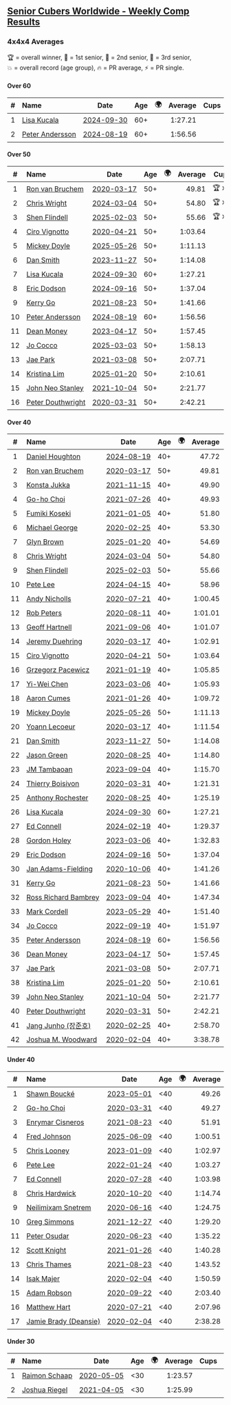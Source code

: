 <style>table {white-space: nowrap;}</style>
<link rel="stylesheet" type="text/css" href="/scw-comp/css/flags.css" />

## [Senior Cubers Worldwide - Weekly Comp Results](/scw-comp/results/)
### 4x4x4 Averages

<span style="white-space: nowrap;">🏆 = overall winner</span>, <span style="white-space: nowrap;">🥇 = 1st senior</span>, <span style="white-space: nowrap;">🥈 = 2nd senior</span>, <span style="white-space: nowrap;">🥉 = 3rd senior</span>, <span style="white-space: nowrap;">💥 = overall record (age group)</span>, <span style="white-space: nowrap;">🔥 = PR average</span>, <span style="white-space: nowrap;">⚡ = PR single</span>.

#### Over 60

| # | Name | Date | Age | 🌍 | Average | Cups | Medals | Achievements | Video |
| :--: | :-- | :--: | :--: | :--: | --: | :--: | :-- | :-- | :-- |
| 1 | [Lisa Kucala](../../persons/lisa_kucala/444.md) | [2024-09-30](../../results/2024-09-30/444.md) | 60+ | <i class="flag flag-US" /> | 1:27.21 |  |  | 💥 x 5, 🔥 x 10, ⚡ x 16 | [Desktop](https://www.facebook.com/events/1448319499191380/permalink/1458222061534457) / [Mobile](https://m.facebook.com/events/1448319499191380?view=permalink&id=1458222061534457) |
| 2 | [Peter Andersson](../../persons/peter_andersson/444.md) | [2024-08-19](../../results/2024-08-19/444.md) | 60+ | <i class="flag flag-SE" /> | 1:56.56 |  |  | 💥 x 2, 🔥 x 3, ⚡ x 2 | [Desktop](https://www.facebook.com/events/969856414942868/permalink/975455211049655) / [Mobile](https://m.facebook.com/events/969856414942868?view=permalink&id=975455211049655) |

#### Over 50

| # | Name | Date | Age | 🌍 | Average | Cups | Medals | Achievements | Video |
| :--: | :-- | :--: | :--: | :--: | --: | :--: | :-- | :-- | :-- |
| 1 | [Ron van Bruchem](../../persons/ron_van_bruchem/444.md) | [2020-03-17](../../results/2020-03-17/444.md) | 50+ | <i class="flag flag-NL" /> | 49.81 | 🏆 x 1 | 🥇 x 1 | 💥 x 1, 🔥 x 1, ⚡ x 1 | [Desktop](https://www.facebook.com/events/211732526904866/permalink/216281769783275) / [Mobile](https://m.facebook.com/events/211732526904866?view=permalink&id=216281769783275) |
| 2 | [Chris Wright](../../persons/chris_wright/444.md) | [2024-03-04](../../results/2024-03-04/444.md) | 50+ | <i class="flag flag-GB" /> | 54.80 | 🏆 x 3 | 🥇 x 3, 🥈 x 4, 🥉 x 2 | 💥 x 1, 🔥 x 3, ⚡ x 3 | [Desktop](https://www.facebook.com/events/3564311457163699/permalink/3569177616677083) / [Mobile](https://m.facebook.com/events/3564311457163699?view=permalink&id=3569177616677083) |
| 3 | [Shen Flindell](../../persons/shen_flindell/444.md) | [2025-02-03](../../results/2025-02-03/444.md) | 50+ | <i class="flag flag-AU" /> | 55.66 | 🏆 x 4 | 🥇 x 4, 🥈 x 20, 🥉 x 5 | 🔥 x 7, ⚡ x 4 | [Desktop](https://www.facebook.com/745394767/videos/495437773298764) / [Mobile](https://m.facebook.com/745394767/videos/495437773298764) |
| 4 | [Ciro Vignotto](../../persons/ciro_vignotto/444.md) | [2020-04-21](../../results/2020-04-21/444.md) | 50+ | <i class="flag flag-IT" /> | 1:03.64 |  | 🥇 x 1, 🥈 x 2, 🥉 x 1 | 🔥 x 4, ⚡ x 1 | [Desktop](https://www.facebook.com/events/538096063773916/permalink/539566816960174) / [Mobile](https://m.facebook.com/events/538096063773916?view=permalink&id=539566816960174) |
| 5 | [Mickey Doyle](../../persons/mickey_doyle/444.md) | [2025-05-26](../../results/2025-05-26/444.md) | 50+ | <i class="flag flag-US" /> | 1:11.13 |  | 🥈 x 10, 🥉 x 30 | 🔥 x 20, ⚡ x 17 | [Desktop](https://www.facebook.com/events/682673204539262/permalink/692682233538359) / [Mobile](https://m.facebook.com/events/682673204539262?view=permalink&id=692682233538359) |
| 6 | [Dan Smith](../../persons/dan_smith/444.md) | [2023-11-27](../../results/2023-11-27/444.md) | 50+ | <i class="flag flag-US" /> | 1:14.08 |  | 🥇 x 9, 🥈 x 24, 🥉 x 39 | 💥 x 1, 🔥 x 14, ⚡ x 6 | [Desktop](https://www.facebook.com/events/305565215720258/permalink/312956658314447) / [Mobile](https://m.facebook.com/events/305565215720258?view=permalink&id=312956658314447) |
| 7 | [Lisa Kucala](../../persons/lisa_kucala/444.md) | [2024-09-30](../../results/2024-09-30/444.md) | 60+ | <i class="flag flag-US" /> | 1:27.21 |  |  | 💥 x 5, 🔥 x 10, ⚡ x 16 | [Desktop](https://www.facebook.com/events/1448319499191380/permalink/1458222061534457) / [Mobile](https://m.facebook.com/events/1448319499191380?view=permalink&id=1458222061534457) |
| 8 | [Eric Dodson](../../persons/eric_dodson/444.md) | [2024-09-16](../../results/2024-09-16/444.md) | 50+ | <i class="flag flag-US" /> | 1:37.04 |  | 🥉 x 1 | 🔥 x 4, ⚡ x 5 | [Desktop](https://www.facebook.com/events/1169142974162460/permalink/1171314360611988) / [Mobile](https://m.facebook.com/events/1169142974162460?view=permalink&id=1171314360611988) |
| 9 | [Kerry Go](../../persons/kerry_go/444.md) | [2021-08-23](../../results/2021-08-23/444.md) | 50+ | <i class="flag flag-US" /> | 1:41.66 |  |  | 🔥 x 3, ⚡ x 3 | [Desktop](https://www.facebook.com/events/1108693076205590/permalink/1117855691955995) / [Mobile](https://m.facebook.com/events/1108693076205590?view=permalink&id=1117855691955995) |
| 10 | [Peter Andersson](../../persons/peter_andersson/444.md) | [2024-08-19](../../results/2024-08-19/444.md) | 60+ | <i class="flag flag-SE" /> | 1:56.56 |  |  | 💥 x 2, 🔥 x 3, ⚡ x 2 | [Desktop](https://www.facebook.com/events/969856414942868/permalink/975455211049655) / [Mobile](https://m.facebook.com/events/969856414942868?view=permalink&id=975455211049655) |
| 11 | [Dean Money](../../persons/dean_money/444.md) | [2023-04-17](../../results/2023-04-17/444.md) | 50+ | <i class="flag flag-US" /> | 1:57.45 |  |  | 🔥 x 2, ⚡ x 2 | [Desktop](https://www.facebook.com/events/175752445390498/permalink/183435891288820) / [Mobile](https://m.facebook.com/events/175752445390498?view=permalink&id=183435891288820) |
| 12 | [Jo Cocco](../../persons/jo_cocco/444.md) | [2025-03-03](../../results/2025-03-03/444.md) | 50+ | <i class="flag flag-GB" /> | 1:58.13 |  | 🥉 x 2 | 🔥 x 7, ⚡ x 9 | [Desktop](https://www.facebook.com/JoCocco/videos/644390865206229) / [Mobile](https://m.facebook.com/JoCocco/videos/644390865206229) |
| 13 | [Jae Park](../../persons/jae_park/444.md) | [2021-03-08](../../results/2021-03-08/444.md) | 50+ | <i class="flag flag-US" /> | 2:07.71 |  | 🥉 x 1 | 🔥 x 7, ⚡ x 7 | [Desktop](https://www.facebook.com/events/161142189072151/permalink/163735428812827) / [Mobile](https://m.facebook.com/events/161142189072151?view=permalink&id=163735428812827) |
| 14 | [Kristina Lim](../../persons/kristina_lim/444.md) | [2025-01-20](../../results/2025-01-20/444.md) | 50+ | <i class="flag flag-US" /> | 2:10.61 |  |  | 🔥 x 2, ⚡ x 4 | [Desktop](https://www.facebook.com/1045330593/videos/972928754259056) / [Mobile](https://m.facebook.com/1045330593/videos/972928754259056) |
| 15 | [John Neo Stanley](../../persons/john_neo_stanley/444.md) | [2021-10-04](../../results/2021-10-04/444.md) | 50+ | <i class="flag flag-GB" /> | 2:21.77 |  |  | 🔥 x 1, ⚡ x 1 | [Desktop](https://www.facebook.com/events/150603127207792/permalink/154321613502610) / [Mobile](https://m.facebook.com/events/150603127207792?view=permalink&id=154321613502610) |
| 16 | [Peter Douthwright](../../persons/peter_douthwright/444.md) | [2020-03-31](../../results/2020-03-31/444.md) | 50+ | <i class="flag flag-CA" /> | 2:42.21 |  |  | 🔥 x 2, ⚡ x 3 | [Desktop](https://www.facebook.com/events/269276700734640/permalink/273111433684500) / [Mobile](https://m.facebook.com/events/269276700734640?view=permalink&id=273111433684500) |

#### Over 40

| # | Name | Date | Age | 🌍 | Average | Cups | Medals | Achievements | Video |
| :--: | :-- | :--: | :--: | :--: | --: | :--: | :-- | :-- | :-- |
| 1 | [Daniel Houghton](../../persons/daniel_houghton/444.md) | [2024-08-19](../../results/2024-08-19/444.md) | 40+ | <i class="flag flag-CH" /> | 47.72 | 🏆 x 59 | 🥇 x 64, 🥈 x 10, 🥉 x 3 | 💥 x 1, 🔥 x 7, ⚡ x 5 | [Desktop](https://www.facebook.com/events/969856414942868/permalink/973123394616170) / [Mobile](https://m.facebook.com/events/969856414942868?view=permalink&id=973123394616170) |
| 2 | [Ron van Bruchem](../../persons/ron_van_bruchem/444.md) | [2020-03-17](../../results/2020-03-17/444.md) | 50+ | <i class="flag flag-NL" /> | 49.81 | 🏆 x 1 | 🥇 x 1 | 💥 x 1, 🔥 x 1, ⚡ x 1 | [Desktop](https://www.facebook.com/events/211732526904866/permalink/216281769783275) / [Mobile](https://m.facebook.com/events/211732526904866?view=permalink&id=216281769783275) |
| 3 | [Konsta Jukka](../../persons/konsta_jukka/444.md) | [2021-11-15](../../results/2021-11-15/444.md) | 40+ | <i class="flag flag-FI" /> | 49.90 | 🏆 x 22 | 🥇 x 29, 🥈 x 8, 🥉 x 2 | 🔥 x 7, ⚡ x 8 | [Desktop](https://www.facebook.com/events/1073199523496198/permalink/1081186362697514) / [Mobile](https://m.facebook.com/events/1073199523496198?view=permalink&id=1081186362697514) |
| 4 | [Go-ho Choi](../../persons/go_ho_choi/444.md) | [2021-07-26](../../results/2021-07-26/444.md) | 40+ | <i class="flag flag-KR" /> | 49.93 | 🏆 x 4 | 🥇 x 1 | 💥 x 5, 🔥 x 4, ⚡ x 6 | [Desktop](https://www.facebook.com/events/210838191047415/permalink/220841146713786) / [Mobile](https://m.facebook.com/events/210838191047415?view=permalink&id=220841146713786) |
| 5 | [Fumiki Koseki](../../persons/fumiki_koseki/444.md) | [2021-01-05](../../results/2021-01-05/444.md) | 40+ | <i class="flag flag-JP" /> | 51.80 | 🏆 x 8 | 🥇 x 14, 🥈 x 10 | 💥 x 1, 🔥 x 4, ⚡ x 4 | [Desktop](https://www.facebook.com/events/438895340619582/permalink/442888043553645) / [Mobile](https://m.facebook.com/events/438895340619582?view=permalink&id=442888043553645) |
| 6 | [Michael George](../../persons/michael_george/444.md) | [2020-02-25](../../results/2020-02-25/444.md) | 40+ | <i class="flag flag-GB" /> | 53.30 | 🏆 x 8 | 🥇 x 18, 🥈 x 3 | 💥 x 3, 🔥 x 2, ⚡ x 2 | [Desktop](https://www.facebook.com/events/805797596592397/permalink/805925283246295) / [Mobile](https://m.facebook.com/events/805797596592397?view=permalink&id=805925283246295) |
| 7 | [Glyn Brown](../../persons/glyn_brown/444.md) | [2025-01-20](../../results/2025-01-20/444.md) | 40+ | <i class="flag flag-GB" /> | 54.69 | 🏆 x 4 | 🥇 x 5, 🥈 x 13, 🥉 x 13 | 🔥 x 11, ⚡ x 9 | [Desktop](https://www.facebook.com/events/963859128590696/permalink/971258027850806) / [Mobile](https://m.facebook.com/events/963859128590696?view=permalink&id=971258027850806) |
| 8 | [Chris Wright](../../persons/chris_wright/444.md) | [2024-03-04](../../results/2024-03-04/444.md) | 50+ | <i class="flag flag-GB" /> | 54.80 | 🏆 x 3 | 🥇 x 3, 🥈 x 4, 🥉 x 2 | 💥 x 1, 🔥 x 3, ⚡ x 3 | [Desktop](https://www.facebook.com/events/3564311457163699/permalink/3569177616677083) / [Mobile](https://m.facebook.com/events/3564311457163699?view=permalink&id=3569177616677083) |
| 9 | [Shen Flindell](../../persons/shen_flindell/444.md) | [2025-02-03](../../results/2025-02-03/444.md) | 50+ | <i class="flag flag-AU" /> | 55.66 | 🏆 x 4 | 🥇 x 4, 🥈 x 20, 🥉 x 5 | 🔥 x 7, ⚡ x 4 | [Desktop](https://www.facebook.com/745394767/videos/495437773298764) / [Mobile](https://m.facebook.com/745394767/videos/495437773298764) |
| 10 | [Pete Lee](../../persons/pete_lee/444.md) | [2024-04-15](../../results/2024-04-15/444.md) | 40+ | <i class="flag flag-GB" /> | 58.96 | 🏆 x 5 | 🥇 x 1, 🥈 x 1, 🥉 x 6 | 🔥 x 12, ⚡ x 12 | [Desktop](https://www.facebook.com/events/824973009507415/permalink/832045538800162) / [Mobile](https://m.facebook.com/events/824973009507415?view=permalink&id=832045538800162) |
| 11 | [Andy Nicholls](../../persons/andy_nicholls/444.md) | [2020-07-21](../../results/2020-07-21/444.md) | 40+ | <i class="flag flag-GB" /> | 1:00.45 | 🏆 x 2 | 🥇 x 3, 🥈 x 8, 🥉 x 2 | 🔥 x 5, ⚡ x 4 | [Desktop](https://www.facebook.com/events/3081159145282455/permalink/3099228516808851) / [Mobile](https://m.facebook.com/events/3081159145282455?view=permalink&id=3099228516808851) |
| 12 | [Rob Peters](../../persons/rob_peters/444.md) | [2020-08-11](../../results/2020-08-11/444.md) | 40+ | <i class="flag flag-US" /> | 1:01.01 |  | 🥈 x 4, 🥉 x 1 | 🔥 x 3, ⚡ x 2 | [Desktop](https://www.facebook.com/667027593/videos/10158644222542594) / [Mobile](https://m.facebook.com/667027593/videos/10158644222542594) |
| 13 | [Geoff Hartnell](../../persons/geoff_hartnell/444.md) | [2021-09-06](../../results/2021-09-06/444.md) | 40+ | <i class="flag flag-GB" /> | 1:01.07 | 🏆 x 1 | 🥇 x 7, 🥈 x 17, 🥉 x 22 | 🔥 x 8, ⚡ x 8 | [Desktop](https://www.facebook.com/events/899313470960376/permalink/902540373971019) / [Mobile](https://m.facebook.com/events/899313470960376?view=permalink&id=902540373971019) |
| 14 | [Jeremy Duehring](../../persons/jeremy_duehring/444.md) | [2020-03-17](../../results/2020-03-17/444.md) | 40+ | <i class="flag flag-US" /> | 1:02.91 |  | 🥈 x 2, 🥉 x 7 | 🔥 x 2, ⚡ x 2 | [Desktop](https://www.facebook.com/events/211732526904866/permalink/214826349928817) / [Mobile](https://m.facebook.com/events/211732526904866?view=permalink&id=214826349928817) |
| 15 | [Ciro Vignotto](../../persons/ciro_vignotto/444.md) | [2020-04-21](../../results/2020-04-21/444.md) | 50+ | <i class="flag flag-IT" /> | 1:03.64 |  | 🥇 x 1, 🥈 x 2, 🥉 x 1 | 🔥 x 4, ⚡ x 1 | [Desktop](https://www.facebook.com/events/538096063773916/permalink/539566816960174) / [Mobile](https://m.facebook.com/events/538096063773916?view=permalink&id=539566816960174) |
| 16 | [Grzegorz Pacewicz](../../persons/grzegorz_pacewicz/444.md) | [2021-01-19](../../results/2021-01-19/444.md) | 40+ | <i class="flag flag-PL" /> | 1:05.85 |  | 🥈 x 2 | 🔥 x 2, ⚡ x 1 | [Desktop](https://www.facebook.com/events/259430338941057/permalink/261711668712924) / [Mobile](https://m.facebook.com/events/259430338941057?view=permalink&id=261711668712924) |
| 17 | [Yi-Wei Chen](../../persons/yi_wei_chen/444.md) | [2023-03-06](../../results/2023-03-06/444.md) | 40+ | <i class="flag flag-TW" /> | 1:05.93 | 🏆 x 1 | 🥇 x 2, 🥈 x 15, 🥉 x 10 | 🔥 x 12, ⚡ x 7 | [Desktop](https://www.facebook.com/events/1616007312171296/permalink/1623373074768053) / [Mobile](https://m.facebook.com/events/1616007312171296?view=permalink&id=1623373074768053) |
| 18 | [Aaron Cumes](../../persons/aaron_cumes/444.md) | [2021-01-26](../../results/2021-01-26/444.md) | 40+ | <i class="flag flag-GB" /> | 1:09.72 |  | 🥇 x 1, 🥈 x 1, 🥉 x 8 | 🔥 x 10, ⚡ x 6 | [Desktop](https://www.facebook.com/events/886756952081472/permalink/888836881873479) / [Mobile](https://m.facebook.com/events/886756952081472?view=permalink&id=888836881873479) |
| 19 | [Mickey Doyle](../../persons/mickey_doyle/444.md) | [2025-05-26](../../results/2025-05-26/444.md) | 50+ | <i class="flag flag-US" /> | 1:11.13 |  | 🥈 x 10, 🥉 x 30 | 🔥 x 20, ⚡ x 17 | [Desktop](https://www.facebook.com/events/682673204539262/permalink/692682233538359) / [Mobile](https://m.facebook.com/events/682673204539262?view=permalink&id=692682233538359) |
| 20 | [Yoann Lecoeur](../../persons/yoann_lecoeur/444.md) | [2020-03-17](../../results/2020-03-17/444.md) | 40+ | <i class="flag flag-FR" /> | 1:11.54 |  |  | 🔥 x 2, ⚡ x 1 | [Desktop](https://www.facebook.com/events/211732526904866/permalink/214999563244829) / [Mobile](https://m.facebook.com/events/211732526904866?view=permalink&id=214999563244829) |
| 21 | [Dan Smith](../../persons/dan_smith/444.md) | [2023-11-27](../../results/2023-11-27/444.md) | 50+ | <i class="flag flag-US" /> | 1:14.08 |  | 🥇 x 9, 🥈 x 24, 🥉 x 39 | 💥 x 1, 🔥 x 14, ⚡ x 6 | [Desktop](https://www.facebook.com/events/305565215720258/permalink/312956658314447) / [Mobile](https://m.facebook.com/events/305565215720258?view=permalink&id=312956658314447) |
| 22 | [Jason Green](../../persons/jason_green/444.md) | [2020-08-25](../../results/2020-08-25/444.md) | 40+ | <i class="flag flag-US" /> | 1:14.80 |  | 🥈 x 1 | 🔥 x 2, ⚡ x 2 | [Desktop](https://www.facebook.com/jasongreenbowler/videos/10163944613835425) / [Mobile](https://m.facebook.com/jasongreenbowler/videos/10163944613835425) |
| 23 | [JM Tambaoan](../../persons/jm_tambaoan/444.md) | [2023-09-04](../../results/2023-09-04/444.md) | 40+ | <i class="flag flag-PH" /> | 1:15.70 | 🏆 x 2 | 🥇 x 3, 🥈 x 10, 🥉 x 5 | 🔥 x 7, ⚡ x 7 | [Desktop](https://www.facebook.com/events/2764998176984627/permalink/2774773596007085) / [Mobile](https://m.facebook.com/events/2764998176984627?view=permalink&id=2774773596007085) |
| 24 | [Thierry Boisivon](../../persons/thierry_boisivon/444.md) | [2020-03-31](../../results/2020-03-31/444.md) | 40+ | <i class="flag flag-FR" /> | 1:21.31 |  |  | 🔥 x 2, ⚡ x 3 | [Desktop](https://www.facebook.com/events/269276700734640/permalink/271465083849135) / [Mobile](https://m.facebook.com/events/269276700734640?view=permalink&id=271465083849135) |
| 25 | [Anthony Rochester](../../persons/anthony_rochester/444.md) | [2020-08-25](../../results/2020-08-25/444.md) | 40+ | <i class="flag flag-AU" /> | 1:25.19 |  | 🥉 x 2 | 🔥 x 2, ⚡ x 3 | [Desktop](https://www.facebook.com/events/375269430142971/permalink/376264610043453) / [Mobile](https://m.facebook.com/events/375269430142971?view=permalink&id=376264610043453) |
| 26 | [Lisa Kucala](../../persons/lisa_kucala/444.md) | [2024-09-30](../../results/2024-09-30/444.md) | 60+ | <i class="flag flag-US" /> | 1:27.21 |  |  | 💥 x 5, 🔥 x 10, ⚡ x 16 | [Desktop](https://www.facebook.com/events/1448319499191380/permalink/1458222061534457) / [Mobile](https://m.facebook.com/events/1448319499191380?view=permalink&id=1458222061534457) |
| 27 | [Ed Connell](../../persons/ed_connell/444.md) | [2024-02-19](../../results/2024-02-19/444.md) | 40+ | <i class="flag flag-IE" /> | 1:29.37 | 🏆 x 1 |  | 🔥 x 5, ⚡ x 6 | [Desktop](https://www.facebook.com/events/937364477878870/permalink/941436307471687) / [Mobile](https://m.facebook.com/events/937364477878870?view=permalink&id=941436307471687) |
| 28 | [Gordon Holey](../../persons/gordon_holey/444.md) | [2023-03-06](../../results/2023-03-06/444.md) | 40+ | <i class="flag flag-US" /> | 1:32.83 |  |  | 🔥 x 2, ⚡ x 3 | [Desktop](https://www.facebook.com/766997877/videos/914846236382665) / [Mobile](https://m.facebook.com/766997877/videos/914846236382665) |
| 29 | [Eric Dodson](../../persons/eric_dodson/444.md) | [2024-09-16](../../results/2024-09-16/444.md) | 50+ | <i class="flag flag-US" /> | 1:37.04 |  | 🥉 x 1 | 🔥 x 4, ⚡ x 5 | [Desktop](https://www.facebook.com/events/1169142974162460/permalink/1171314360611988) / [Mobile](https://m.facebook.com/events/1169142974162460?view=permalink&id=1171314360611988) |
| 30 | [Jan Adams-Fielding](../../persons/jan_adams_fielding/444.md) | [2020-10-06](../../results/2020-10-06/444.md) | 40+ | <i class="flag flag-GB" /> | 1:41.26 |  |  | 🔥 x 6, ⚡ x 4 | [Desktop](https://www.facebook.com/events/2766581680255939/permalink/2772573576323416) / [Mobile](https://m.facebook.com/events/2766581680255939?view=permalink&id=2772573576323416) |
| 31 | [Kerry Go](../../persons/kerry_go/444.md) | [2021-08-23](../../results/2021-08-23/444.md) | 50+ | <i class="flag flag-US" /> | 1:41.66 |  |  | 🔥 x 3, ⚡ x 3 | [Desktop](https://www.facebook.com/events/1108693076205590/permalink/1117855691955995) / [Mobile](https://m.facebook.com/events/1108693076205590?view=permalink&id=1117855691955995) |
| 32 | [Ross Richard Bambrey](../../persons/ross_richard_bambrey/444.md) | [2023-09-04](../../results/2023-09-04/444.md) | 40+ | <i class="flag flag-GB" /> | 1:47.34 |  |  | 🔥 x 4, ⚡ x 3 | [Desktop](https://www.facebook.com/536706331/videos/1265964474116803) / [Mobile](https://m.facebook.com/536706331/videos/1265964474116803) |
| 33 | [Mark Cordell](../../persons/mark_cordell/444.md) | [2023-05-29](../../results/2023-05-29/444.md) | 40+ | <i class="flag flag-US" /> | 1:51.40 |  |  | 🔥 x 2, ⚡ x 6 | [Desktop](https://www.facebook.com/events/769039921377061/permalink/772832497664470) / [Mobile](https://m.facebook.com/events/769039921377061?view=permalink&id=772832497664470) |
| 34 | [Jo Cocco](../../persons/jo_cocco/444.md) | [2022-09-19](../../results/2022-09-19/444.md) | 40+ | <i class="flag flag-GB" /> | 1:51.97 |  | 🥉 x 2 | 🔥 x 7, ⚡ x 9 | [Desktop](https://www.facebook.com/JoCocco/videos/663594908496479) / [Mobile](https://m.facebook.com/JoCocco/videos/663594908496479) |
| 35 | [Peter Andersson](../../persons/peter_andersson/444.md) | [2024-08-19](../../results/2024-08-19/444.md) | 60+ | <i class="flag flag-SE" /> | 1:56.56 |  |  | 💥 x 2, 🔥 x 3, ⚡ x 2 | [Desktop](https://www.facebook.com/events/969856414942868/permalink/975455211049655) / [Mobile](https://m.facebook.com/events/969856414942868?view=permalink&id=975455211049655) |
| 36 | [Dean Money](../../persons/dean_money/444.md) | [2023-04-17](../../results/2023-04-17/444.md) | 50+ | <i class="flag flag-US" /> | 1:57.45 |  |  | 🔥 x 2, ⚡ x 2 | [Desktop](https://www.facebook.com/events/175752445390498/permalink/183435891288820) / [Mobile](https://m.facebook.com/events/175752445390498?view=permalink&id=183435891288820) |
| 37 | [Jae Park](../../persons/jae_park/444.md) | [2021-03-08](../../results/2021-03-08/444.md) | 50+ | <i class="flag flag-US" /> | 2:07.71 |  | 🥉 x 1 | 🔥 x 7, ⚡ x 7 | [Desktop](https://www.facebook.com/events/161142189072151/permalink/163735428812827) / [Mobile](https://m.facebook.com/events/161142189072151?view=permalink&id=163735428812827) |
| 38 | [Kristina Lim](../../persons/kristina_lim/444.md) | [2025-01-20](../../results/2025-01-20/444.md) | 50+ | <i class="flag flag-US" /> | 2:10.61 |  |  | 🔥 x 2, ⚡ x 4 | [Desktop](https://www.facebook.com/1045330593/videos/972928754259056) / [Mobile](https://m.facebook.com/1045330593/videos/972928754259056) |
| 39 | [John Neo Stanley](../../persons/john_neo_stanley/444.md) | [2021-10-04](../../results/2021-10-04/444.md) | 50+ | <i class="flag flag-GB" /> | 2:21.77 |  |  | 🔥 x 1, ⚡ x 1 | [Desktop](https://www.facebook.com/events/150603127207792/permalink/154321613502610) / [Mobile](https://m.facebook.com/events/150603127207792?view=permalink&id=154321613502610) |
| 40 | [Peter Douthwright](../../persons/peter_douthwright/444.md) | [2020-03-31](../../results/2020-03-31/444.md) | 50+ | <i class="flag flag-CA" /> | 2:42.21 |  |  | 🔥 x 2, ⚡ x 3 | [Desktop](https://www.facebook.com/events/269276700734640/permalink/273111433684500) / [Mobile](https://m.facebook.com/events/269276700734640?view=permalink&id=273111433684500) |
| 41 | [Jang Junho (장준호)](../../persons/jang_junho/444.md) | [2020-02-25](../../results/2020-02-25/444.md) | 40+ | <i class="flag flag-KR" /> | 2:58.70 |  |  | 🔥 x 1, ⚡ x 1 | [Desktop](https://www.facebook.com/events/805797596592397/permalink/810015492837274) / [Mobile](https://m.facebook.com/events/805797596592397?view=permalink&id=810015492837274) |
| 42 | [Joshua M. Woodward](../../persons/joshua_m_woodward/444.md) | [2020-02-04](../../results/2020-02-04/444.md) | 40+ | <i class="flag flag-US" /> | 3:38.78 |  |  | 🔥 x 1, ⚡ x 1 | [Desktop](https://www.facebook.com/joshua.m.woodward.9/videos/10157599917355342) / [Mobile](https://m.facebook.com/joshua.m.woodward.9/videos/10157599917355342) |

#### Under 40

| # | Name | Date | Age | 🌍 | Average | Cups | Medals | Achievements | Video |
| :--: | :-- | :--: | :--: | :--: | --: | :--: | :-- | :-- | :-- |
| 1 | [Shawn Boucké](../../persons/shawn_boucke/444.md) | [2023-05-01](../../results/2023-05-01/444.md) | <40 | <i class="flag flag-US" /> | 49.26 | 🏆 x 24 |  | 💥 x 2, 🔥 x 3, ⚡ x 7 | [Desktop](https://www.facebook.com/events/1554845911676556/permalink/1558928947934919) / [Mobile](https://m.facebook.com/events/1554845911676556?view=permalink&id=1558928947934919) |
| 2 | [Go-ho Choi](../../persons/go_ho_choi/444.md) | [2020-03-31](../../results/2020-03-31/444.md) | <40 | <i class="flag flag-KR" /> | 49.27 | 🏆 x 4 | 🥇 x 1 | 💥 x 5, 🔥 x 4, ⚡ x 6 | [Desktop](https://www.facebook.com/events/269276700734640/permalink/272981440364166) / [Mobile](https://m.facebook.com/events/269276700734640?view=permalink&id=272981440364166) |
| 3 | [Enrymar Cisneros](../../persons/enrymar_cisneros/444.md) | [2021-08-23](../../results/2021-08-23/444.md) | <40 | <i class="flag flag-VE" /> | 51.91 | 🏆 x 15 |  | 🔥 x 4, ⚡ x 4 | [Desktop](https://www.facebook.com/events/1108693076205590/permalink/1117204518687779) / [Mobile](https://m.facebook.com/events/1108693076205590?view=permalink&id=1117204518687779) |
| 4 | [Fred Johnson](../../persons/fred_johnson/444.md) | [2025-06-09](../../results/2025-06-09/444.md) | <40 | <i class="flag flag-US" /> | 1:00.51 |  |  | 🔥 x 2, ⚡ x 2 | [Desktop](https://www.facebook.com/frederick.g.johnson/videos/1937414310342214) / [Mobile](https://m.facebook.com/frederick.g.johnson/videos/1937414310342214) |
| 5 | [Chris Looney](../../persons/chris_looney/444.md) | [2023-01-09](../../results/2023-01-09/444.md) | <40 | <i class="flag flag-US" /> | 1:02.97 | 🏆 x 2 |  | 🔥 x 7, ⚡ x 5 | [Desktop](https://www.facebook.com/chris.looney/videos/5738067362909313) / [Mobile](https://m.facebook.com/chris.looney/videos/5738067362909313) |
| 6 | [Pete Lee](../../persons/pete_lee/444.md) | [2022-01-24](../../results/2022-01-24/444.md) | <40 | <i class="flag flag-GB" /> | 1:03.27 | 🏆 x 5 | 🥇 x 1, 🥈 x 1, 🥉 x 6 | 🔥 x 12, ⚡ x 12 | [Desktop](https://www.facebook.com/events/344062540912272/permalink/352492116735981) / [Mobile](https://m.facebook.com/events/344062540912272?view=permalink&id=352492116735981) |
| 7 | [Ed Connell](../../persons/ed_connell/444.md) | [2020-07-28](../../results/2020-07-28/444.md) | <40 | <i class="flag flag-IE" /> | 1:03.98 | 🏆 x 1 |  | 🔥 x 5, ⚡ x 6 | [Desktop](https://www.facebook.com/events/299658408049797/permalink/302894051059566) / [Mobile](https://m.facebook.com/events/299658408049797?view=permalink&id=302894051059566) |
| 8 | [Chris Hardwick](../../persons/chris_hardwick/444.md) | [2020-10-20](../../results/2020-10-20/444.md) | <40 | <i class="flag flag-US" /> | 1:14.74 |  |  | 🔥 x 2, ⚡ x 2 | [Desktop](https://www.facebook.com/events/758279974902955/permalink/760867857977500) / [Mobile](https://m.facebook.com/events/758279974902955?view=permalink&id=760867857977500) |
| 9 | [Neilimixam Snetrem](../../persons/neilimixam_snetrem/444.md) | [2020-06-16](../../results/2020-06-16/444.md) | <40 | <i class="flag flag-BE" /> | 1:24.75 |  |  | 🔥 x 1, ⚡ x 1 | [Desktop](https://www.facebook.com/events/256188575607890/permalink/257142405512507) / [Mobile](https://m.facebook.com/events/256188575607890?view=permalink&id=257142405512507) |
| 10 | [Greg Simmons](../../persons/greg_simmons/444.md) | [2021-12-27](../../results/2021-12-27/444.md) | <40 | <i class="flag flag-GB" /> | 1:29.20 |  |  | 🔥 x 1, ⚡ x 1 | [Desktop](https://www.facebook.com/events/364077578855426/permalink/369444951652022) / [Mobile](https://m.facebook.com/events/364077578855426?view=permalink&id=369444951652022) |
| 11 | [Peter Osudar](../../persons/peter_osudar/444.md) | [2020-06-23](../../results/2020-06-23/444.md) | <40 | <i class="flag flag-CA" /> | 1:35.22 |  |  | 🔥 x 1, ⚡ x 1 | [Desktop](https://www.facebook.com/events/268636114456043/permalink/273323990653922) / [Mobile](https://m.facebook.com/events/268636114456043?view=permalink&id=273323990653922) |
| 12 | [Scott Knight](../../persons/scott_knight/444.md) | [2021-01-26](../../results/2021-01-26/444.md) | <40 | <i class="flag flag-GB" /> | 1:40.28 |  |  | 🔥 x 2, ⚡ x 2 | [Desktop](https://www.facebook.com/events/801984480354340/permalink/806662889886499) / [Mobile](https://m.facebook.com/events/801984480354340?view=permalink&id=806662889886499) |
| 13 | [Chris Thames](../../persons/chris_thames/444.md) | [2021-08-23](../../results/2021-08-23/444.md) | <40 | <i class="flag flag-US" /> | 1:43.52 |  |  | 🔥 x 8, ⚡ x 9 | [Desktop](https://www.facebook.com/events/1108693076205590/permalink/1117717618636469) / [Mobile](https://m.facebook.com/events/1108693076205590?view=permalink&id=1117717618636469) |
| 14 | [Isak Majer](../../persons/isak_majer/444.md) | [2020-02-04](../../results/2020-02-04/444.md) | <40 | <i class="flag flag-NL" /> | 1:50.59 |  |  | 🔥 x 1, ⚡ x 1 | [Desktop](https://www.facebook.com/groups/1604105099735401/permalink/2139081646237741) / [Mobile](https://m.facebook.com/groups/1604105099735401?view=permalink&id=2139081646237741) |
| 15 | [Adam Robson](../../persons/adam_robson/444.md) | [2020-09-22](../../results/2020-09-22/444.md) | <40 | <i class="flag flag-GB" /> | 2:03.40 |  |  | 🔥 x 1, ⚡ x 2 | [Desktop](https://www.facebook.com/100005428097972/videos/1476618139195775) / [Mobile](https://m.facebook.com/100005428097972/videos/1476618139195775) |
| 16 | [Matthew Hart](../../persons/matthew_hart/444.md) | [2020-07-21](../../results/2020-07-21/444.md) | <40 | <i class="flag flag-GB" /> | 2:07.96 |  |  | 🔥 x 1, ⚡ x 1 | [Desktop](https://www.facebook.com/events/1842039515939197/permalink/1845087875634361) / [Mobile](https://m.facebook.com/events/1842039515939197?view=permalink&id=1845087875634361) |
| 17 | [Jamie Brady (Deansie)](../../persons/jamie_brady/444.md) | [2020-02-04](../../results/2020-02-04/444.md) | <40 | <i class="flag flag-GB" /> | 2:38.28 |  |  | 🔥 x 1, ⚡ x 1 | [Desktop](https://www.facebook.com/groups/1604105099735401/permalink/2139163042896268) / [Mobile](https://m.facebook.com/groups/1604105099735401?view=permalink&id=2139163042896268) |

#### Under 30

| # | Name | Date | Age | 🌍 | Average | Cups | Medals | Achievements | Video |
| :--: | :-- | :--: | :--: | :--: | --: | :--: | :-- | :-- | :-- |
| 1 | [Raimon Schaap](../../persons/raimon_schaap/444.md) | [2020-05-05](../../results/2020-05-05/444.md) | <30 | <i class="flag flag-NL" /> | 1:23.57 |  |  | 🔥 x 3, ⚡ x 2 | [Desktop](https://www.facebook.com/events/557526585195168/permalink/557561768524983) / [Mobile](https://m.facebook.com/events/557526585195168?view=permalink&id=557561768524983) |
| 2 | [Joshua Riegel](../../persons/joshua_riegel/444.md) | [2021-04-05](../../results/2021-04-05/444.md) | <30 | <i class="flag flag-US" /> | 1:25.99 |  |  | 🔥 x 4, ⚡ x 4 | [Desktop](https://www.facebook.com/events/2619499895016321/permalink/2625677854398525) / [Mobile](https://m.facebook.com/events/2619499895016321?view=permalink&id=2625677854398525) |


<!-- Global site tag (gtag.js) - Google Analytics -->
<script async src="https://www.googletagmanager.com/gtag/js?id=UA-86348435-3"></script>
<script>window.dataLayer = window.dataLayer || []; function gtag() {dataLayer.push(arguments);} gtag('js', new Date()); gtag('config', 'UA-86348435-3');</script>

